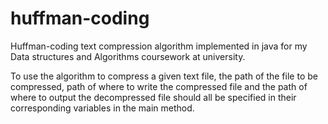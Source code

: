 # huffman-coding
Huffman-coding text compression algorithm implemented in java for my Data structures and Algorithms coursework at university.

To use the algorithm to compress a given text file, the path of the file to be compressed, path of where to write the compressed file and the path of where to output the decompressed file should all be specified in their corresponding variables in the main method.
